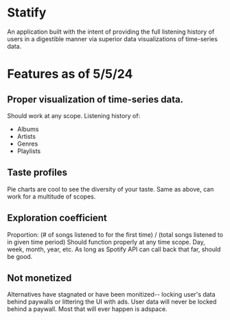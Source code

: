 # Statify
An application built with the intent of providing the full listening history of users in a digestible manner via superior data visualizations of time-series data. 

# Features as of 5/5/24

## Proper visualization of time-series data. 
Should work at any scope. Listening history of:
- Albums
- Artists
- Genres
- Playlists
  
## Taste profiles
Pie charts are cool to see the diversity of your taste. Same as above, can work for a multitude of scopes.

## Exploration coefficient
Proportion: (# of songs listened to for the first time) / (total songs listened to in given time period)
Should function properly at any time scope. Day, week, month, year, etc. As long as Spotify API can call back that far, should be good.

## Not monetized
Alternatives have stagnated or have been monitized-- locking user's data behind paywalls or littering the UI with ads. 
User data will never be locked behind a paywall. Most that will ever happen is adspace.
